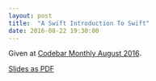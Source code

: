 ```yaml
---
layout: post
title:  "A Swift Introduction To Swift"
date: 2016-08-22 19:30:00
---
```


Given at [Codebar Monthly August 2016](https://codebar.io/meetings/monthly-aug-2016).

<script async class="speakerdeck-embed" data-id="4807b91f2b184591a82dcd8c1c2cee40" data-ratio="1.77777777777778" src="//speakerdeck.com/assets/embed.js"></script>

[Slides as PDF](/assets/a-swift-introduction-to-swift.pdf)


